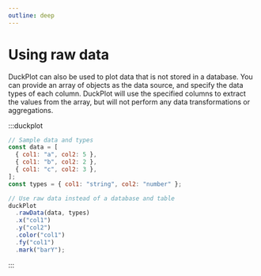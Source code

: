 ```yaml
---
outline: deep
---
```


# Using raw data

DuckPlot can also be used to plot data that is not stored in a database. You can
provide an array of objects as the data source, and specify the data types of
each column. DuckPlot will use the specified columns to extract the values from
the array, but will not perform any data transformations or aggregations.

:::duckplot

```js
// Sample data and types
const data = [
  { col1: "a", col2: 5 },
  { col1: "b", col2: 2 },
  { col1: "c", col2: 3 },
];
const types = { col1: "string", col2: "number" };

// Use raw data instead of a database and table
duckPlot
  .rawData(data, types)
  .x("col1")
  .y("col2")
  .color("col1")
  .fy("col1")
  .mark("barY");
```

:::
